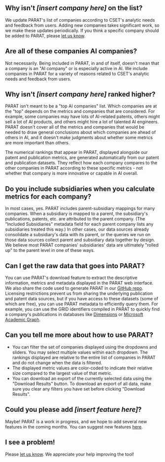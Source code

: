 ## Why isn't *[insert company here]* on the list?

We update PARAT's list of companies according to CSET's analytic needs and feedback from users. Adding new companies takes significant work, so we make these updates periodically. If you think a specific company should be added to PARAT, please [let us know](https://forms.gle/7RxrtAJHya2FmjXB6).

## Are all of these companies AI companies?

Not necessarily. Being included in PARAT, in and of itself, doesn't mean that a company is an "AI company" or is especially active in AI. We include companies in PARAT for a variety of reasons related to CSET's analytic needs and feedback from users.

## Why isn't *[insert company here]* ranked higher?

PARAT isn't meant to be a "top AI companies" list. Which companies are at the "top" depends on the metrics and companies that are considered. For example, some companies may have lots of AI-related patents, others might sell a lot of AI products, and others might hire a lot of talented AI engineers. PARAT doesn't cover all of the metrics and companies that would be needed to draw general conclusions about which companies are ahead of others in AI, and it doesn't make judgments about whether some metrics are more important than others.

The numerical rankings that appear in PARAT, displayed alongside our patent and publication metrics, are generated automatically from our patent and publication datasets. They reflect how each company compares to the other companies in PARAT according to these specific metrics - not whether that company is more innovative or capable in AI overall.

## Do you include subsidiaries when you calculate metrics for each company?

In most cases, yes. PARAT includes parent-subsidiary mappings for many companies. When a subsidiary is mapped to a parent, the subsidiary's publications, patents, etc. are attributed to the parent company. (The "Included Subsidiaries" metadata field for each parent company lists any subsidiaries treated this way.) In other cases, our data sources already consolidate a subsidiary's data with its parent, or the queries we run on those data sources collect parent and subsidiary data together by design. We believe most PARAT companies' subsidiaries' data are ultimately "rolled up" to the parent level in one of these ways.

## Can I get the raw data that goes into PARAT?

You can use PARAT's download feature to extract the descriptive information, metrics and metadata displayed in the PARAT web interface. We also share the code used to generate PARAT in our [GitHub repo](https://github.com/georgetown-cset/parat). Licensing restrictions prevent us from sharing the underlying publication and patent data sources, but if you have access to these datasets (some of which are free), you can use PARAT metadata to efficiently query them. For example, you can use the GRID identifiers compiled in PARAT to quickly find a company's publications in databases like [Dimensions](https://www.dimensions.ai/) or [Microsoft Academic Graph](https://www.microsoft.com/en-us/research/project/microsoft-academic-graph/).

## Can you tell me more about how to use PARAT?

- You can filter the set of companies displayed using the dropdowns and sliders. You may select multiple values within each dropdown. The rankings displayed are relative to the entire list of companies in PARAT and do not change when the data is filtered.
- The displayed metric values are color-coded to indicate their relative size compared to the largest value of that metric.
- You can download an export of the currently selected data using the "Download Results" button. To download an export of all data, make sure you clear any filters you have set before clicking "Download Results".

## Could you please add *[insert feature here]*?

Maybe! PARAT is a work in progress, and we hope to add several new features in the coming months. You can suggest new features [here](https://forms.gle/7RxrtAJHya2FmjXB6).

## I see a problem!

Please [let us know](https://forms.gle/7RxrtAJHya2FmjXB6). We appreciate your help improving the tool!

